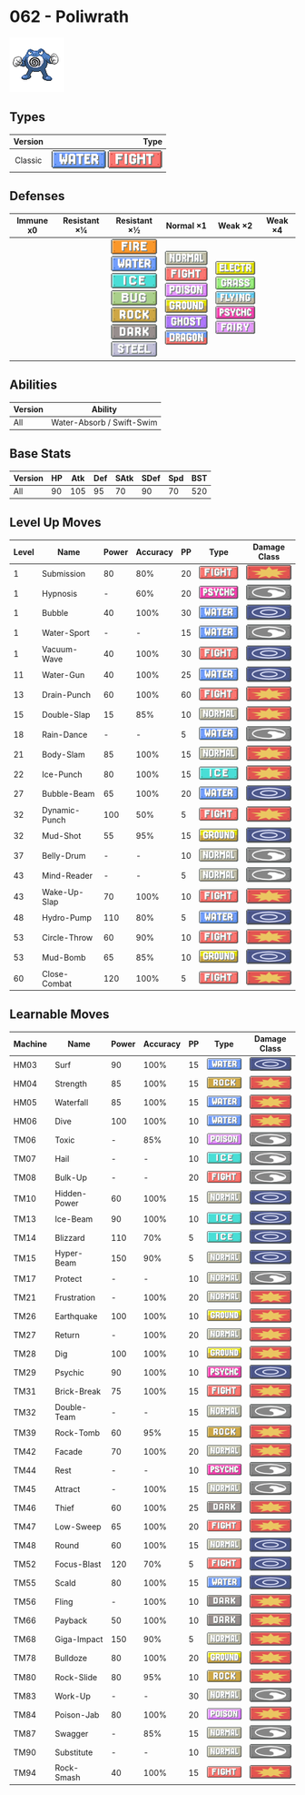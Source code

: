 # 062 - Poliwrath

![poliwrath](../img/pokemon/062.png)

## Types

| Version | Type                                                                    |
| :-----: | ----------------------------------------------------------------------: |
| Classic | ![water](../img/types/water.png) ![fighting](../img/types/fighting.png) |

## Defenses

| Immune x0 | Resistant ×¼ | Resistant ×½                                                                                                                                                                                                                                     | Normal ×1                                                                                                                                                                                                                               | Weak ×2                                                                                                                                                                                          | Weak ×4 |
| --------- | ------------ | ------------------------------------------------------------------------------------------------------------------------------------------------------------------------------------------------------------------------------------------------ | --------------------------------------------------------------------------------------------------------------------------------------------------------------------------------------------------------------------------------------- | ------------------------------------------------------------------------------------------------------------------------------------------------------------------------------------------------ | ------- |
|           |              | ![fire](../img/types/fire.png)<br/>![water](../img/types/water.png)<br/>![ice](../img/types/ice.png)<br/>![bug](../img/types/bug.png)<br/>![rock](../img/types/rock.png)<br/>![dark](../img/types/dark.png)<br/>![steel](../img/types/steel.png) | ![normal](../img/types/normal.png)<br/>![fighting](../img/types/fighting.png)<br/>![poison](../img/types/poison.png)<br/>![ground](../img/types/ground.png)<br/>![ghost](../img/types/ghost.png)<br/>![dragon](../img/types/dragon.png) | ![electric](../img/types/electric.png)<br/>![grass](../img/types/grass.png)<br/>![flying](../img/types/flying.png)<br/>![psychic](../img/types/psychic.png)<br/>![fairy](../img/types/fairy.png) |         |

## Abilities

| Version | Ability                   |
| ------- | ------------------------- |
| All     | Water-Absorb / Swift-Swim |

## Base Stats

| Version | HP | Atk | Def | SAtk | SDef | Spd | BST |
| ------- | -- | --- | --- | ---- | ---- | --- | --- |
| All     | 90 | 105 | 95  | 70   | 90   | 70  | 520 |

## Level Up Moves

| Level | Name          | Power | Accuracy | PP | Type                                   | Damage Class                           |
| ----- | ------------- | ----- | -------- | -- | -------------------------------------- | -------------------------------------- |
| 1     | Submission    | 80    | 80%      | 20 | ![fighting](../img/types/fighting.png) | ![physical](../img/types/physical.png) |
| 1     | Hypnosis      | -     | 60%      | 20 | ![psychic](../img/types/psychic.png)   | ![status](../img/types/status.png)     |
| 1     | Bubble        | 40    | 100%     | 30 | ![water](../img/types/water.png)       | ![special](../img/types/special.png)   |
| 1     | Water-Sport   | -     | -        | 15 | ![water](../img/types/water.png)       | ![status](../img/types/status.png)     |
| 1     | Vacuum-Wave   | 40    | 100%     | 30 | ![fighting](../img/types/fighting.png) | ![special](../img/types/special.png)   |
| 11    | Water-Gun     | 40    | 100%     | 25 | ![water](../img/types/water.png)       | ![special](../img/types/special.png)   |
| 13    | Drain-Punch   | 60    | 100%     | 60 | ![fighting](../img/types/fighting.png) | ![physical](../img/types/physical.png) |
| 15    | Double-Slap   | 15    | 85%      | 10 | ![normal](../img/types/normal.png)     | ![physical](../img/types/physical.png) |
| 18    | Rain-Dance    | -     | -        | 5  | ![water](../img/types/water.png)       | ![status](../img/types/status.png)     |
| 21    | Body-Slam     | 85    | 100%     | 15 | ![normal](../img/types/normal.png)     | ![physical](../img/types/physical.png) |
| 22    | Ice-Punch     | 80    | 100%     | 15 | ![ice](../img/types/ice.png)           | ![physical](../img/types/physical.png) |
| 27    | Bubble-Beam   | 65    | 100%     | 20 | ![water](../img/types/water.png)       | ![special](../img/types/special.png)   |
| 32    | Dynamic-Punch | 100   | 50%      | 5  | ![fighting](../img/types/fighting.png) | ![physical](../img/types/physical.png) |
| 32    | Mud-Shot      | 55    | 95%      | 15 | ![ground](../img/types/ground.png)     | ![special](../img/types/special.png)   |
| 37    | Belly-Drum    | -     | -        | 10 | ![normal](../img/types/normal.png)     | ![status](../img/types/status.png)     |
| 43    | Mind-Reader   | -     | -        | 5  | ![normal](../img/types/normal.png)     | ![status](../img/types/status.png)     |
| 43    | Wake-Up-Slap  | 70    | 100%     | 10 | ![fighting](../img/types/fighting.png) | ![physical](../img/types/physical.png) |
| 48    | Hydro-Pump    | 110   | 80%      | 5  | ![water](../img/types/water.png)       | ![special](../img/types/special.png)   |
| 53    | Circle-Throw  | 60    | 90%      | 10 | ![fighting](../img/types/fighting.png) | ![physical](../img/types/physical.png) |
| 53    | Mud-Bomb      | 65    | 85%      | 10 | ![ground](../img/types/ground.png)     | ![special](../img/types/special.png)   |
| 60    | Close-Combat  | 120   | 100%     | 5  | ![fighting](../img/types/fighting.png) | ![physical](../img/types/physical.png) |

## Learnable Moves

| Machine | Name         | Power | Accuracy | PP | Type                                   | Damage Class                           |
| ------- | ------------ | ----- | -------- | -- | -------------------------------------- | -------------------------------------- |
| HM03    | Surf         | 90    | 100%     | 15 | ![water](../img/types/water.png)       | ![special](../img/types/special.png)   |
| HM04    | Strength     | 85    | 100%     | 15 | ![rock](../img/types/rock.png)         | ![physical](../img/types/physical.png) |
| HM05    | Waterfall    | 85    | 100%     | 15 | ![water](../img/types/water.png)       | ![physical](../img/types/physical.png) |
| HM06    | Dive         | 100   | 100%     | 10 | ![water](../img/types/water.png)       | ![physical](../img/types/physical.png) |
| TM06    | Toxic        | -     | 85%      | 10 | ![poison](../img/types/poison.png)     | ![status](../img/types/status.png)     |
| TM07    | Hail         | -     | -        | 10 | ![ice](../img/types/ice.png)           | ![status](../img/types/status.png)     |
| TM08    | Bulk-Up      | -     | -        | 20 | ![fighting](../img/types/fighting.png) | ![status](../img/types/status.png)     |
| TM10    | Hidden-Power | 60    | 100%     | 15 | ![normal](../img/types/normal.png)     | ![special](../img/types/special.png)   |
| TM13    | Ice-Beam     | 90    | 100%     | 10 | ![ice](../img/types/ice.png)           | ![special](../img/types/special.png)   |
| TM14    | Blizzard     | 110   | 70%      | 5  | ![ice](../img/types/ice.png)           | ![special](../img/types/special.png)   |
| TM15    | Hyper-Beam   | 150   | 90%      | 5  | ![normal](../img/types/normal.png)     | ![special](../img/types/special.png)   |
| TM17    | Protect      | -     | -        | 10 | ![normal](../img/types/normal.png)     | ![status](../img/types/status.png)     |
| TM21    | Frustration  | -     | 100%     | 20 | ![normal](../img/types/normal.png)     | ![physical](../img/types/physical.png) |
| TM26    | Earthquake   | 100   | 100%     | 10 | ![ground](../img/types/ground.png)     | ![physical](../img/types/physical.png) |
| TM27    | Return       | -     | 100%     | 20 | ![normal](../img/types/normal.png)     | ![physical](../img/types/physical.png) |
| TM28    | Dig          | 100   | 100%     | 10 | ![ground](../img/types/ground.png)     | ![physical](../img/types/physical.png) |
| TM29    | Psychic      | 90    | 100%     | 10 | ![psychic](../img/types/psychic.png)   | ![special](../img/types/special.png)   |
| TM31    | Brick-Break  | 75    | 100%     | 15 | ![fighting](../img/types/fighting.png) | ![physical](../img/types/physical.png) |
| TM32    | Double-Team  | -     | -        | 15 | ![normal](../img/types/normal.png)     | ![status](../img/types/status.png)     |
| TM39    | Rock-Tomb    | 60    | 95%      | 15 | ![rock](../img/types/rock.png)         | ![physical](../img/types/physical.png) |
| TM42    | Facade       | 70    | 100%     | 20 | ![normal](../img/types/normal.png)     | ![physical](../img/types/physical.png) |
| TM44    | Rest         | -     | -        | 10 | ![psychic](../img/types/psychic.png)   | ![status](../img/types/status.png)     |
| TM45    | Attract      | -     | 100%     | 15 | ![normal](../img/types/normal.png)     | ![status](../img/types/status.png)     |
| TM46    | Thief        | 60    | 100%     | 25 | ![dark](../img/types/dark.png)         | ![physical](../img/types/physical.png) |
| TM47    | Low-Sweep    | 65    | 100%     | 20 | ![fighting](../img/types/fighting.png) | ![physical](../img/types/physical.png) |
| TM48    | Round        | 60    | 100%     | 15 | ![normal](../img/types/normal.png)     | ![special](../img/types/special.png)   |
| TM52    | Focus-Blast  | 120   | 70%      | 5  | ![fighting](../img/types/fighting.png) | ![special](../img/types/special.png)   |
| TM55    | Scald        | 80    | 100%     | 15 | ![water](../img/types/water.png)       | ![special](../img/types/special.png)   |
| TM56    | Fling        | -     | 100%     | 10 | ![dark](../img/types/dark.png)         | ![physical](../img/types/physical.png) |
| TM66    | Payback      | 50    | 100%     | 10 | ![dark](../img/types/dark.png)         | ![physical](../img/types/physical.png) |
| TM68    | Giga-Impact  | 150   | 90%      | 5  | ![normal](../img/types/normal.png)     | ![physical](../img/types/physical.png) |
| TM78    | Bulldoze     | 80    | 100%     | 20 | ![ground](../img/types/ground.png)     | ![physical](../img/types/physical.png) |
| TM80    | Rock-Slide   | 80    | 95%      | 10 | ![rock](../img/types/rock.png)         | ![physical](../img/types/physical.png) |
| TM83    | Work-Up      | -     | -        | 30 | ![normal](../img/types/normal.png)     | ![status](../img/types/status.png)     |
| TM84    | Poison-Jab   | 80    | 100%     | 20 | ![poison](../img/types/poison.png)     | ![physical](../img/types/physical.png) |
| TM87    | Swagger      | -     | 85%      | 15 | ![normal](../img/types/normal.png)     | ![status](../img/types/status.png)     |
| TM90    | Substitute   | -     | -        | 10 | ![normal](../img/types/normal.png)     | ![status](../img/types/status.png)     |
| TM94    | Rock-Smash   | 40    | 100%     | 15 | ![fighting](../img/types/fighting.png) | ![physical](../img/types/physical.png) |